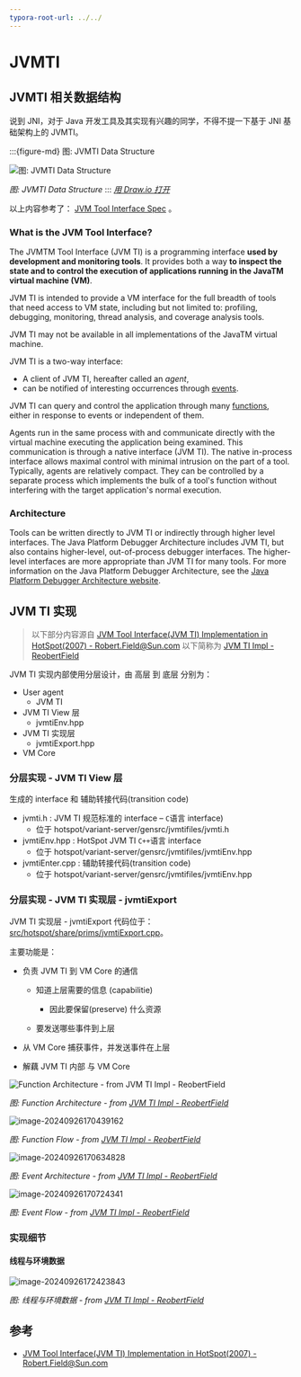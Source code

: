 ```yaml
---
typora-root-url: ../../
---
```


# JVMTI



## JVMTI 相关数据结构

说到 JNI，对于 Java 开发工具及其实现有兴趣的同学，不得不提一下基于 JNI 基础架构上的 JVMTI。


:::{figure-md} 图: JVMTI Data Structure

<img src="/serviceability/jvmti/jvmti-data-struct.drawio.svg" alt="图: JVMTI Data Structure">

*图: JVMTI Data Structure*
:::
*[用 Draw.io 打开](https://app.diagrams.net/?ui=sketch#Uhttps%3A%2F%2Fjvm-insider.mygraphql.com%2Fzh-cn%2Flatest%2F_images%2Fjvmti-data-struct.drawio.svg)*



以上内容参考了： [JVM Tool Interface Spec](https://docs.oracle.com/en/java/javase/21/docs/specs/jvmti.html) 。



### What is the JVM Tool Interface?

The JVMTM Tool Interface (JVM TI) is a programming interface **used by development and monitoring tools**. It provides both a way **to inspect the state and to control the execution of applications running in the JavaTM virtual machine (VM)**.

JVM TI is intended to provide a VM interface for the full breadth of tools that need access to VM state, including but not limited to: profiling, debugging, monitoring, thread analysis, and coverage analysis tools.

JVM TI may not be available in all implementations of the JavaTM virtual machine.

JVM TI is a two-way interface:

- A client of JVM TI, hereafter called an *agent*, 
- can be notified of interesting occurrences through [events](https://docs.oracle.com/en/java/javase/21/docs/specs/jvmti.html#EventSection). 

JVM TI can query and control the application through many [functions](https://docs.oracle.com/en/java/javase/21/docs/specs/jvmti.html#FunctionSection), either in response to events or independent of them.

Agents run in the same process with and communicate directly with the virtual machine executing the application being examined. This communication is through a native interface (JVM TI). The native in-process interface allows maximal control with minimal intrusion on the part of a tool. Typically, agents are relatively compact. They can be controlled by a separate process which implements the bulk of a tool's function without interfering with the target application's normal execution.

### Architecture

Tools can be written directly to JVM TI or indirectly through higher level interfaces. The Java Platform Debugger Architecture includes JVM TI, but also contains higher-level, out-of-process debugger interfaces. The higher-level interfaces are more appropriate than JVM TI for many tools. For more information on the Java Platform Debugger Architecture, see the [Java Platform Debugger Architecture website](https://docs.oracle.com/en/java/javase/21/docs/specs/jpda/architecture.html).



## JVM TI 实现

> 以下部分内容源自 [JVM Tool Interface(JVM TI) Implementation in HotSpot(2007) - Robert.Field@Sun.com](https://openjdk.org/groups/hotspot/docs/jvmtiImpl.pdf) 以下简称为 [JVM TI Impl - ReobertField](https://openjdk.org/groups/hotspot/docs/jvmtiImpl.pdf)



JVM TI 实现内部使用分层设计，由 高层 到 底层 分别为：



- User agent
  - JVM TI
- JVM TI View 层
  - jvmtiEnv.hpp
- JVM TI 实现层
  - jvmtiExport.hpp
- VM Core



### 分层实现 - JVM TI View 层

生成的 interface 和 辅助转接代码(transition code) 

- jvmti.h  : JVM TI 规范标准的 interface – `C`语言 interface) 
  - 位于 hotspot/variant-server/gensrc/jvmtifiles/jvmti.h
- jvmtiEnv.hpp  : HotSpot JVM TI `C++`语言 interface 
  - 位于 hotspot/variant-server/gensrc/jvmtifiles/jvmtiEnv.hpp
- jvmtiEnter.cpp  :  辅助转接代码(transition code) 
  -  位于 hotspot/variant-server/gensrc/jvmtifiles/jvmtiEnv.hpp



### 分层实现 - JVM TI 实现层 \- jvmtiExport

JVM TI 实现层 \- jvmtiExport 代码位于： [src/hotspot/share/prims/jvmtiExport.cpp](https://github.com/openjdk/jdk//blob/890adb6410dab4606a4f26a942aed02fb2f55387/src/hotspot/share/prims/jvmtiExport.cpp#L27)。

主要功能是：



- 负责 JVM TI 到 VM Core 的通信

  - 知道上层需要的信息 (capabilitie)
    - 因此要保留(preserve) 什么资源

  - 要发送哪些事件到上层

- 从 VM Core 捕获事件，并发送事件在上层
- 解藕 JVM TI 内部 与 VM Core 



![Function Architecture - from JVM TI Impl - ReobertField](/native-interface/jvmti/jvmti.assets/image-20240926165627386.png)

*图: Function Architecture - from [JVM TI Impl - ReobertField](https://openjdk.org/groups/hotspot/docs/jvmtiImpl.pdf)*





![image-20240926170439162](/native-interface/jvmti/jvmti.assets/image-20240926170439162.png)

*图: Function Flow - from [JVM TI Impl - ReobertField](https://openjdk.org/groups/hotspot/docs/jvmtiImpl.pdf)*





![image-20240926170634828](/native-interface/jvmti/jvmti.assets/image-20240926170634828.png)

*图: Event Architecture - from [JVM TI Impl - ReobertField](https://openjdk.org/groups/hotspot/docs/jvmtiImpl.pdf)*





![image-20240926170724341](/native-interface/jvmti/jvmti.assets/image-20240926170724341.png)

*图: Event Flow - from [JVM TI Impl - ReobertField](https://openjdk.org/groups/hotspot/docs/jvmtiImpl.pdf)*



### 实现细节

#### 线程与环境数据

![image-20240926172423843](/native-interface/jvmti/jvmti.assets/image-20240926172423843.png)

*图: 线程与环境数据 - from [JVM TI Impl - ReobertField](https://openjdk.org/groups/hotspot/docs/jvmtiImpl.pdf)*





## 参考
- [JVM Tool Interface(JVM TI) Implementation in HotSpot(2007) - Robert.Field@Sun.com](https://openjdk.org/groups/hotspot/docs/jvmtiImpl.pdf)

  